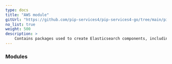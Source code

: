 ```yaml
---
type: docs
title: "AWS module"
gitUrl: "https://github.com/pip-services4/pip-services4-go/tree/main/pip-services4-aws-node"
no_list: true
weight: 500
description: > 
    Contains packages used to create Elasticsearch components, including logging components with data storage on the Elasticsearch server.
---
```



### Modules

